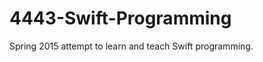 4443-Swift-Programming
======================

Spring 2015 attempt to learn and teach Swift programming.
